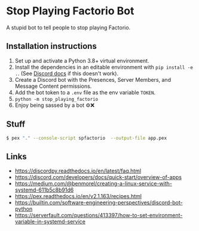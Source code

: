 # Stop Playing Factorio Bot

A stupid bot to tell people to stop playing Factorio.

## Installation instructions

1. Set up and activate a Python 3.8+ virtual environment.
1. Install the dependencies in an editable environment with `pip install -e .`. (See [Discord docs](https://discordpy.readthedocs.io/en/latest/intro.html#installing) if this doesn't work).
1. Create a Discord bot with the Presences, Server Members, and Message Content permissions.
1. Add the bot token to a `.env` file as the env variable `TOKEN`.
1. `python -m stop_playing_factorio`
1. Enjoy being sassed by a bot ⚙️❌

## Stuff

```bash
$ pex "." --console-script spfactorio  --output-file app.pex
```

## Links

- https://discordpy.readthedocs.io/en/latest/faq.html
- https://discord.com/developers/docs/quick-start/overview-of-apps
- https://medium.com/@benmorel/creating-a-linux-service-with-systemd-611b5c8b91d6
- https://pex.readthedocs.io/en/v2.1.163/recipes.html
- https://builtin.com/software-engineering-perspectives/discord-bot-python
- https://serverfault.com/questions/413397/how-to-set-environment-variable-in-systemd-service
